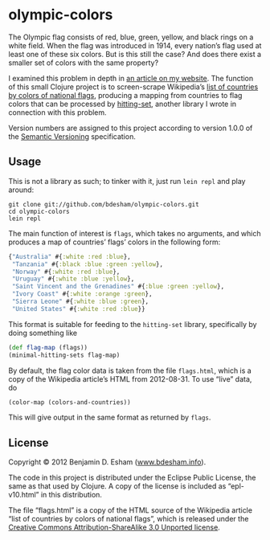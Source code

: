 # olympic-colors

The Olympic flag consists of red, blue, green, yellow, and black rings on a white field. When the flag was introduced in 1914, every nation’s flag used at least one of these six colors. But is this still the case? And does there exist a smaller set of colors with the same property?

I examined this problem in depth in [an article on my website][article]. The function of this small Clojure project is to screen-scrape Wikipedia’s [list of countries by colors of national flags][flags], producing a mapping from countries to flag colors that can be processed by [hitting-set][hitting-set], another library I wrote in connection with this problem.

[article]: http://www.bdesham.info/2012/09/olympic-colors
[flags]: http://en.wikipedia.org/wiki/List_of_countries_by_colors_of_national_flags
[hitting-set]: https://github.com/bdesham/hitting-set

Version numbers are assigned to this project according to version 1.0.0 of the [Semantic Versioning](http://semver.org/) specification.

## Usage

This is not a library as such; to tinker with it, just run `lein repl` and play around:

```
git clone git://github.com/bdesham/olympic-colors.git
cd olympic-colors
lein repl
```

The main function of interest is `flags`, which takes no arguments, and which produces a map of countries’ flags’ colors in the following form:

```clj
{"Australia" #{:white :red :blue},
 "Tanzania" #{:black :blue :green :yellow},
 "Norway" #{:white :red :blue},
 "Uruguay" #{:white :blue :yellow},
 "Saint Vincent and the Grenadines" #{:blue :green :yellow},
 "Ivory Coast" #{:white :orange :green},
 "Sierra Leone" #{:white :blue :green},
 "United States" #{:white :red :blue}}
```

This format is suitable for feeding to the `hitting-set` library, specifically by doing something like

```clj
(def flag-map (flags))
(minimal-hitting-sets flag-map)
```

By default, the flag color data is taken from the file `flags.html`, which is a copy of the Wikipedia article’s HTML from 2012-08-31. To use “live” data, do

```clj
(color-map (colors-and-countries))
```

This will give output in the same format as returned by `flags`.

## License

Copyright © 2012 Benjamin D. Esham (www.bdesham.info).

The code in this project is distributed under the Eclipse Public License, the same as that used by Clojure. A copy of the license is included as “epl-v10.html” in this distribution.

The file “flags.html” is a copy of the HTML source of the Wikipedia article “list of countries by colors of national flags”, which is released under the [Creative Commons Attribution-ShareAlike 3.0 Unported license][cc by-sa].

[cc by-sa]: https://en.wikipedia.org/wiki/Wikipedia:Text_of_Creative_Commons_Attribution-ShareAlike_3.0_Unported_License
